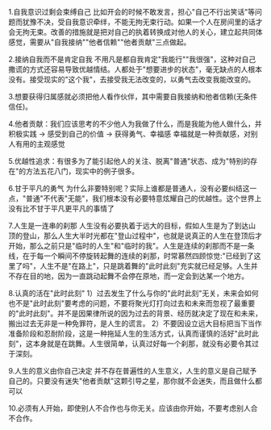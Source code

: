 1.自我意识过剩会束缚自己
比如开会的时候不敢发言，担心"自己不行出笑话"等问题而犹豫不决，受自我意识牵绊，不能无拘无束行动。如果一个人在房间里的话才会无拘无束。改善的措施就是把对自己的执着转换成对他人的关心，建立起共同体感觉，需要从"自我接纳""他者信赖""他者贡献"三点做起。

2.接纳自我而不是肯定自我
不用凡是都自我肯定"我能行""我很强"，这种对自己撒谎的方式还容易导致优越情结。人都处于"想要进步的状态"，毫无缺点的人根本没有。接受现实的"这个我"，去接受我无法改变的，以勇气去改变我能改变的。

3.想要获得归属感就必须把他人看作伙伴，其中需要自我接纳和他者信赖(无条件信任)。

4.他者贡献：我们应该思考的不少他人为我做了什么，而是我能为他人做什么，并积极实践 -> 感受到自己的价值 -> 获得勇气、幸福感
幸福就是一种贡献感，对别人有用的主观感觉

5.优越性追求：有很多为了能引起他人的关注、脱离"普通"状态、成为"特别的存在"的方法五花八门，现实中的例子很多。

6.甘于平凡的勇气
为什么非要特别呢？实际上谁都是普通人，没有必要纠结这一点，"普通"不代表"无能"，我们根本没有必要特意炫耀自己的优越性。这个世界上没有比不甘于平凡更平凡的事情了

7.人生是一连串的刹那
人生没有必要执着于远大的目标，假如人生是为了到达山顶的登山，那么人生大半时光都在"登山过程中"，也就是说真正的人生在登顶后才开始，那么之前只是"临时的人生"和"临时的我"。人生是连续的刹那而不是一条线，在于每一个瞬间不停旋转起舞的连续的刹那，时常慕然四顾惊觉:"已经到了这里了吗"，人生不是"在路上"，只是跳着舞的"此时此刻"充实就已经足够。人生并不存在目的地，因为一直跳动起舞不会停在原地，而一定会到达某一个地方。

8.认真的活在"此时此刻"
1）过去发生了什么与你的"此时此刻"无关，未来会如何也不是"此时此刻"要考虑的问题，不要将聚光灯打向过去和未来而忽视了最重要的"此时此刻"。并不是因果律所说的因为过去的背景、经历就决定了现在和未来，搬出过去无非是一种免罪符，是人生的谎言。
2）不要因设立远大目标把当下当作准备阶段和忍耐阶段，这是一种拖延人生的生活方式，认真而谨慎的活好"此时此刻"，这本身就是在跳舞。人生很简单，认真过好每一个刹那，就没有必要令其过于深刻。

9.人生的意义由你自己决定
并不存在普遍性的人生意义，人生的意义是自己赋予自己的。只要没有迷失"他者贡献"这颗引导之星，那你就不会迷失，而且做什么都可以

10.必须有人开始，即使别人不合作也与你无关。应该由你开始，不要考虑别人合不合作。